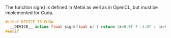 The function sign() is defined in Metal as well as in OpenCL, but must be implemented for Cuda.

```C
#ifdef DEVICE_IS_CUDA
  __DEVICE__ inline float sign(float x) { return (x<0.0f ? -1.0f : (x>0.0f ? 1.0f : 0.0f)); }
#endif
```
